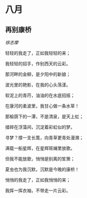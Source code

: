# 八月

## **再别康桥**

_徐志摩_

轻轻的我走了，正如我轻轻的来；

我轻轻的招手，作别西天的云彩。



  
那河畔的金柳，是夕阳中的新娘；

波光里的艳影，在我的心头荡漾。



  
软泥上的青荇，油油的在水底招摇；

在康河的柔波里，我甘心做一条水草！



  
那榆荫下的一潭，不是清泉，是天上虹；

揉碎在浮藻间，沉淀着彩虹似的梦。



  
寻梦？撑一支长篙，向青草更青处漫溯；

满载一船星辉，在星辉斑斓里放歌。



  
但我不能放歌，悄悄是别离的笙箫；

夏虫也为我沉默，沉默是今晚的康桥！



  
悄悄的我走了，正如我悄悄的来；

我挥一挥衣袖，不带走一片云彩。


